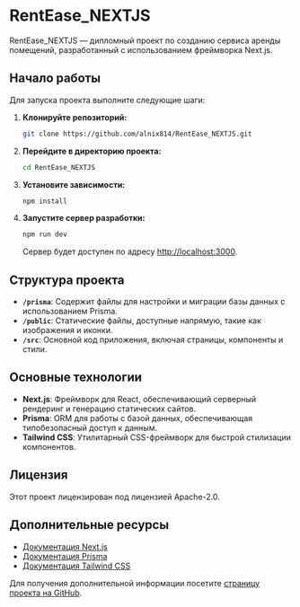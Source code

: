 # RentEase_NEXTJS

RentEase_NEXTJS — дипломный проект по созданию сервиса аренды помещений, разработанный с использованием фреймворка Next.js.

## Начало работы

Для запуска проекта выполните следующие шаги:

1. **Клонируйте репозиторий:**
   ```bash
   git clone https://github.com/alnix814/RentEase_NEXTJS.git
   ```

2. **Перейдите в директорию проекта:**
   ```bash
   cd RentEase_NEXTJS
   ```

3. **Установите зависимости:**
   ```bash
   npm install
   ```

4. **Запустите сервер разработки:**
   ```bash
   npm run dev
   ```

   Сервер будет доступен по адресу [http://localhost:3000](http://localhost:3000).

## Структура проекта

- **`/prisma`**: Содержит файлы для настройки и миграции базы данных с использованием Prisma.
- **`/public`**: Статические файлы, доступные напрямую, такие как изображения и иконки.
- **`/src`**: Основной код приложения, включая страницы, компоненты и стили.

## Основные технологии

- **Next.js**: Фреймворк для React, обеспечивающий серверный рендеринг и генерацию статических сайтов.
- **Prisma**: ORM для работы с базой данных, обеспечивающая типобезопасный доступ к данным.
- **Tailwind CSS**: Утилитарный CSS-фреймворк для быстрой стилизации компонентов.

## Лицензия

Этот проект лицензирован под лицензией Apache-2.0.

## Дополнительные ресурсы

- [Документация Next.js](https://nextjs.org/docs)
- [Документация Prisma](https://www.prisma.io/docs)
- [Документация Tailwind CSS](https://tailwindcss.com/docs)

Для получения дополнительной информации посетите [страницу проекта на GitHub](https://github.com/alnix814/RentEase_NEXTJS).